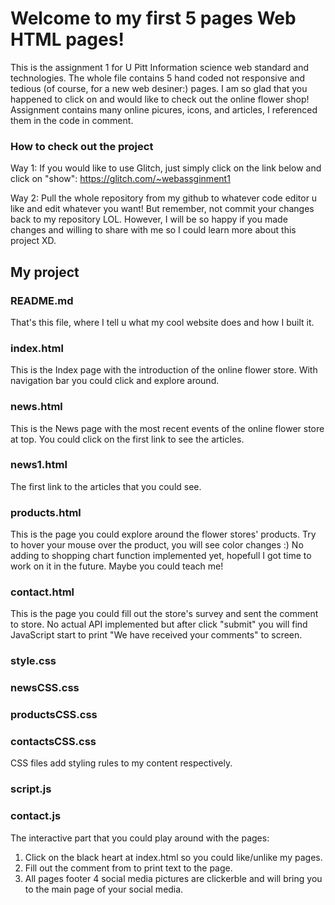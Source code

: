 Welcome to my first 5 pages Web HTML pages!
=================
This is the assignment 1 for U Pitt Information science web standard and technologies. The whole file contains 5 hand coded not responsive and tedious (of course, for a new web desiner:) pages. I am so glad that you happened to click on and would like to check out the online flower shop! Assignment contains many online picures, icons, and articles, I referenced them in the code in comment. 

### How to check out the project
Way 1:
If you would like to use Glitch, just simply click on the link below and click on "show": https://glitch.com/~webassginment1

Way 2:
Pull the whole repository from my github to whatever code editor u like and edit whatever you want! 
But remember, not commit your changes back to my repository LOL. However, I will be so happy if you made changes and willing to share with me so I could learn more about this project XD.

My project
------------

### README.md
That's this file, where I tell u what my cool website does and how I built it.


### index.html
This is the Index page with the introduction of the online flower store. With navigation bar you could click and explore around.
### news.html
This is the News page with the most recent events of the online flower store at top. You could click on the first link to see the articles.
### news1.html
The first link to the articles that you could see.
### products.html
This is the page you could explore around the flower stores' products. Try to hover your mouse over the product, you will see color changes :) No adding to shopping chart function implemented yet, hopefull I got time to work on it in the future. Maybe you could teach me!
### contact.html
This is the page you could fill out the store's survey and sent the comment to store. No actual API implemented but after click "submit" you will find JavaScript start to print "We have received your comments" to screen.


### style.css
### newsCSS.css
### productsCSS.css
### contactsCSS.css
CSS files add styling rules to my content respectively.


### script.js
### contact.js
The interactive part that you could play around with the pages:
1. Click on the black heart at index.html so you could like/unlike my pages.
2. Fill out the comment from to print text to the page.
3. All pages footer 4 social media pictures are clickerble and will bring you to the main page of your social media.


